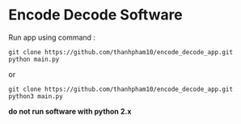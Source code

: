 # Encode Decode Software

Run app using command :
```
git clone https://github.com/thanhpham10/encode_decode_app.git
python main.py
```

or 

```
git clone https://github.com/thanhpham10/encode_decode_app.git
python3 main.py
```

__do not run software with python 2.x__
